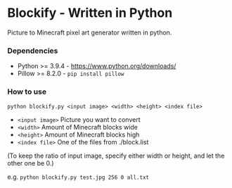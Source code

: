 # Blockify - Written in Python
Picture to Minecraft pixel art generator written in python.

### Dependencies
- Python >= 3.9.4 - https://www.python.org/downloads/
- Pillow >= 8.2.0 - ``` pip install pillow ```

### How to use
```python blockify.py <input image> <width> <height> <index file>``` 
- ```<input image>``` Picture you want to convert
- ```<width>``` Amount of Minecraft blocks wide
- ```<height>``` Amount of Minecraft blocks high
- ```<index file>``` One of the files from ./block.list 

(To keep the ratio of input image, specify either width or height, and let the other one be 0.)

e.g. ```python blockify.py test.jpg 256 0 all.txt ```
